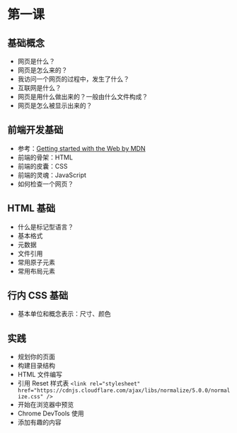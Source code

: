# 第一课

## 基础概念

- 网页是什么？
- 网页是怎么来的？
- 我访问一个网页的过程中，发生了什么？
- 互联网是什么？
- 网页是用什么做出来的？一般由什么文件构成？
- 网页是怎么被显示出来的？

## 前端开发基础

- 参考：[Getting started with the Web by MDN](https://developer.mozilla.org/en-US/docs/Learn/Getting_started_with_the_web)
- 前端的骨架：HTML
- 前端的皮囊：CSS
- 前端的灵魂：JavaScript
- 如何检查一个网页？

## HTML 基础

- 什么是标记型语言？
- 基本格式
- 元数据
- 文件引用
- 常用原子元素
- 常用布局元素

## 行内 CSS 基础

- 基本单位和概念表示：尺寸、颜色

## 实践

- 规划你的页面
- 构建目录结构
- HTML 文件编写
- 引用 Reset 样式表 `<link rel="stylesheet" href="https://cdnjs.cloudflare.com/ajax/libs/normalize/5.0.0/normalize.css" />`
- 开始在浏览器中预览
- Chrome DevTools 使用
- 添加有趣的内容
